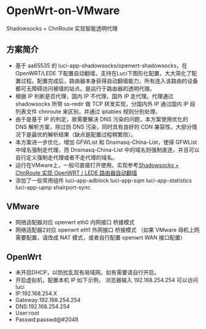 # OpenWrt-on-VMware
Shadowsocks + ChnRoute 实现智能透明代理
## 方案简介
- 基于 aa65535 的 luci-app-shadowsocks/openwrt-shadowsocks，在 OpenWRT/LEDE 下配置自动翻墙，支持在Luci下图形化配置，大大简化了配置过程。配置完成后，路由器本身获得自动翻墙能力，所有连入该路由的设备都可无障碍访问被墙的站点。是运行于路由器的透明代理。
- 根据 IP 判断是否代理，国内 IP 不代理，国外 IP 走代理。代理通过 shadowsocks 所带 ss-redir 做 TCP 转发实现，分国内外 IP 通过国内 IP 段列表文件 chnroute 来区别，并通过 iptables 规则分别处理。
- 由于是基于 IP 的判定，故需要解决 DNS 污染的问题，本方案使用优化的 DNS 解析方案，除过防 DNS 污染，同时具有良好的 CDN 兼容性，大部分情况下是最优的解析结果（缺点是配置过程稍繁琐）。
- 本方案进一步优化，增加 GFWList 和 Dnsmasq-China-List，使得 GFWList 中域名强制走代理，而 Dnsmasq-China-List 中的域名则强制直连，并且可以自行定义强制走代理或者不走代理的域名。
- 运行在VMware上，一般可直接打开使用。实现参考[Shadowsocks + ChnRoute 实现 OpenWRT / LEDE 路由器自动翻墙](https://cokebar.info/archives/664)
- 添加了一些常用组件 luci-app-adblock luci-app-sqm luci-app-statistics luci-app-upnp shairport-sync
## VMware 
- 网络适配器对应 openwrt eth0 内网接口 桥接模式
- 网络适配器2对应 openwrt eth1 外网接口 桥接模式 （如果 VMware 母机上网需要配置，请改成 NAT 模式，或者自行配置 openwrt WAN 接口配置）
## OpenWrt
- 未开启DHCP，以防扰乱现有局域网。如有需要请自行开启。
- 开启虚拟机，配置本机 IP 如下示例， 浏览器输入 192.168.254.254 可以访问 luci
- IP:192.168.254.X 
- Gateway:192.168.254.254 
- DNS:192.168.254.254 
- User:root 
- Passwd:passwd@#2048

